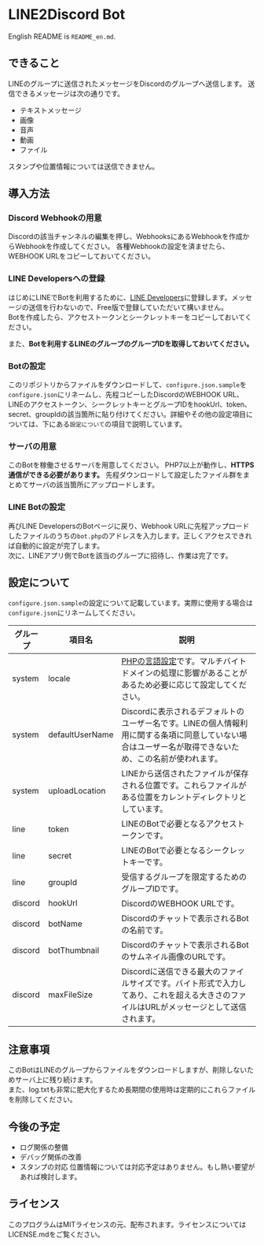# LINE2Discord Bot
English README is `README_en.md`.

## できること
LINEのグループに送信されたメッセージをDiscordのグループへ送信します。
送信できるメッセージは次の通りです。
* テキストメッセージ
* 画像
* 音声
* 動画
* ファイル

スタンプや位置情報については送信できません。

## 導入方法
### Discord Webhookの用意
Discordの該当チャンネルの編集を押し、WebhooksにあるWebhookを作成からWebhookを作成してください。
各種Webhookの設定を済ませたら、WEBHOOK URLをコピーしておいてください。

### LINE Developersへの登録
はじめにLINEでBotを利用するために、[LINE Developers](https://developers.line.me/ja/)に登録します。メッセージの送信を行わないので、Free版で登録していただいて構いません。  
Botを作成したら、アクセストークンとシークレットキーをコピーしておいてください。

また、**Botを利用するLINEのグループのグループIDを取得しておいてください。**

### Botの設定
このリポジトリからファイルをダウンロードして、``configure.json.sample``を``configure.json``にリネームし、先程コピーしたDiscordのWEBHOOK URL、LINEのアクセストークン、シークレットキーとグループIDをhookUrl、token、secret、groupIdの該当箇所に貼り付けてください。詳細やその他の設定項目については、下にある``設定について``の項目で説明しています。  

### サーバの用意
このBotを稼働させるサーバを用意してください。
PHP7以上が動作し、**HTTPS通信ができる必要があります。**
先程ダウンロードして設定したファイル群をまとめてサーバの該当箇所にアップロードします。

### LINE Botの設定
再びLINE DevelopersのBotページに戻り、Webhook URLに先程アップロードしたファイルのうちの``bot.php``のアドレスを入力します。正しくアクセスできれば自動的に設定が完了します。  
次に、LINEアプリ側でBotを該当のグループに招待し、作業は完了です。

## 設定について
``configure.json.sample``の設定について記載しています。実際に使用する場合は``configure.json``にリネームしてください。

| グループ | 項目名 | 説明 |
|---|---|---|
| system | locale | [PHPの言語設定](http://php.net/manual/ja/function.setlocale.php)です。マルチバイトドメインの処理に影響があることがあるため必要に応じて設定してください。 |
| system | defaultUserName | Discordに表示されるデフォルトのユーザー名です。LINEの個人情報利用に関する条項に同意していない場合はユーザー名が取得できないため、この名前が使われます。 |
| system | uploadLocation | LINEから送信されたファイルが保存される位置です。これらファイルがある位置をカレントディレクトリとしています。 |
| line | token | LINEのBotで必要となるアクセストークンです。 |
| line | secret | LINEのBotで必要となるシークレットキーです。 |
| line | groupId | 受信するグループを限定するためのグループIDです。 |
| discord | hookUrl | DiscordのWEBHOOK URLです。|
| discord | botName | Discordのチャットで表示されるBotの名前です。 |
| discord | botThumbnail | Discordのチャットで表示されるBotのサムネイル画像のURLです。 |
| discord | maxFileSize | Discordに送信できる最大のファイルサイズです。バイト形式で入力してあり、これを超える大きさのファイルはURLがメッセージとして送信されます。 |

## 注意事項
このBotはLINEのグループからファイルをダウンロードしますが、削除しないためサーバ上に残り続けます。  
また、log.txtも非常に肥大化するため長期間の使用時は定期的にこれらファイルを削除してください。

## 今後の予定
* ログ関係の整備
* デバッグ関係の改善
* スタンプの対応
位置情報については対応予定はありません。もし熱い要望があれば検討します。

## ライセンス
このプログラムはMITライセンスの元、配布されます。ライセンスについてはLICENSE.mdをご覧ください。